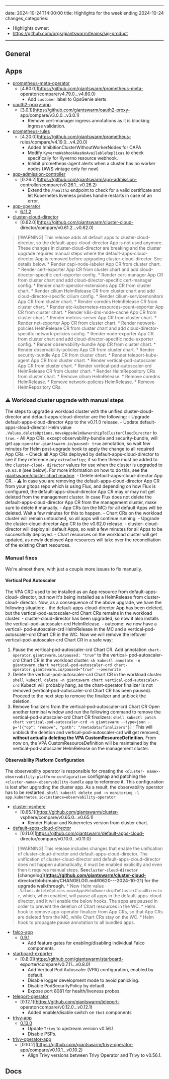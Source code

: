 
---
date: 2024-10-24T14:00:00
title: Highlights for the week ending 2024-10-24
changes_categories:
  - Highlights
owner:
  - https://github.com/orgs/giantswarm/teams/sig-product
---

## General

<!-- This where BREAKING CHANGES ARE HIGHLIGHTED -->

## Apps

- [prometheus-meta-operator](https://github.com/giantswarm/prometheus-meta-operator) 
  - [4.80.0](https://github.com/giantswarm/prometheus-meta-
operator/compare/v4.79.0...v4.80.0) 
      * Add `customer` label to OpsGenie alerts.
- [oauth2-proxy-app](https://github.com/giantswarm/oauth2-proxy-app) 
  - [3.0.1](https://github.com/giantswarm/oauth2-proxy-
app/compare/v3.0.0...v3.0.1) 
      * Remove cert-manager ingress annotations as it is blocking ingress validation.
- [prometheus-rules](https://github.com/giantswarm/prometheus-rules) 
  - [4.20.0](https://github.com/giantswarm/prometheus-
rules/compare/v4.19.0...v4.20.0) 
      * Added InhibitionClusterWithoutWorkerNodes for CAPA
      * Modify `KyvernoWebhookHasNoAvailableReplicas` to check specifically for Kyverno resource webhook.
      * Inhibit prometheas-agent alerts when a cluster has no worker nodes (AWS vintage only for now)
- [app-admission-controller](https://github.com/giantswarm/app-admission-controller) 
  - [0.26.2](https://github.com/giantswarm/app-admission-
controller/compare/v0.26.1...v0.26.2) 
      * Extend the `/healthz` endpoint to check for a valid certificate and let Kubernetes liveness probes handle restarts in case of an error.
- [app-operator](https://github.com/giantswarm/app-operator) 
  - [6.11.2](https://github.com/giantswarm/app-operator/compare/v6.11.1...v6.11.2)
- [cluster-cloud-director](https://github.com/giantswarm/cluster-cloud-director) 
  - [0.62.0](https://github.com/giantswarm/cluster-cloud-
director/compare/v0.61.2...v0.62.0) 
> [!WARNING] This release adds all default apps to cluster-cloud-director, so
> the default-apps-cloud-director App is not used anymore. These changes in
> cluster-cloud-director are breaking and the cluster upgrade requires manual
> steps where the default-apps-cloud-director App is removed before upgrading
> cluster-cloud-director. See details below.
      * Render capi-node-labeler App CR from cluster chart.
      * Render cert-exporter App CR from cluster chart and add cloud-director-specific cert-exporter config.
      * Render cert-manager App CR from cluster chart and add cloud-director-specific cert-manager config.
      * Render chart-operator-extensions App CR from cluster chart.
      * Render cilium HelmRelease CR from cluster chart and add cloud-director-specific cilium config.
      * Render cilium-servicemonitors App CR from cluster chart.
      * Render coredns HelmRelease CR from cluster chart.
      * Render etc-kubernetes-resources-count-exporter App CR from cluster chart.
      * Render k8s-dns-node-cache App CR from cluster chart.
      * Render metrics-server App CR from cluster chart.
      * Render net-exporter App CR from cluster chart.
      * Render network-policies HelmRelease CR from cluster chart and add cloud-director-specific network-policies config.
      * Render node-exporter App CR from cluster chart and add cloud-director-specific node-exporter config.
      * Render observability-bundle App CR from cluster chart.
      * Render observability-policies App CR from cluster chart.
      * Render security-bundle App CR from cluster chart.
      * Render teleport-kube-agent App CR from cluster chart.
      * Render vertical-pod-autoscaler App CR from cluster chart.
      * Render vertical-pod-autoscaler-crd HelmRelease CR from cluster chart.
      * Render HelmRepository CRs from cluster chart.
      * Remove cilium HelmRelease.
      * Remove coredns HelmRelease.
      * Remove network-policies HelmRelease.
      * Remove HelmRepository CRs.
### ⚠️ Workload cluster upgrade with manual steps
The steps to upgrade a workload cluster with the unified cluster-cloud-
director and default-apps-cloud-director are the following: \- Upgrade
default-apps-cloud-director App to the v0.11.0 release. \- Update default-
apps-cloud-director Helm value
`.Values.deleteOptions.moveAppsHelmOwnershipToClusterCloudDirector` to `true`.
\- All App CRs, except observability-bundle and security-bundle, will get
`app-operator.giantswarm.io/paused: true` annotation, so wait few minutes for
Helm post-upgrade hook to apply the change to all required App CRs. \- Check
all App CRs deployed by default-apps-cloud-director to see if they reference
any `extraConfigs`; if so then these must be added to the `cluster-cloud-
director` values for use when the cluster is upgraded to `v0.62.0` (see
below). For more information on how to do this, see the [giantswarm/cluster
chart
readme](https://github.com/giantswarm/cluster/tree/main/helm/cluster#apps). \-
Delete default-apps-cloud-director App CR. \- ⚠️ In case you are removing the
default-apps-cloud-director App CR from your gitops repo which is using Flux,
and depending on how Flux is configured, the default-apps-cloud-director App
CR may or may not get deleted from the management cluster. In case Flux does
not delete the default-apps-cloud-director App CR from the management cluster,
make sure to delete it manually. \- App CRs (on the MC) for all default Apps
will be deleted. Wait a few minutes for this to happen. \- Chart CRs on the
workload cluster will remain untouched, so all apps will continue running. \-
Upgrade the cluster-cloud-director App CR to the v0.62.0 release. \- cluster-
cloud-director will deploy all default Apps, so wait a few minutes for all
Apps to be successfully deployed. \- Chart resources on the workload cluster
will get updated, as newly deployed App resources will take over the
reconciliation of the existing Chart resources.
### Manual fixes
We're almost there, with just a couple more issues to fix manually.
#### Vertical Pod Autoscaler
The VPA CRD used to be installed as an App resource from default-apps-cloud-
director, but now it's being installed as a HelmRelease from cluster-cloud-
director. Now, as a consequence of the above upgrade, we have the following
situation: \- the default-apps-cloud-director App has been deleted, but the
vertical-pod-autoscaler-crd Chart CRs remains in the workload cluster. \-
cluster-cloud-director has been upgraded, so now it also installs the
vertical-pod-autoscaler-crd HelmRelease. \- outcome: we now have a vertical-
pod-autoscaler-crd HelmRelease in the MC and a vertical-pod-autoscaler-crd
Chart CR in the WC.
Now we will remove the leftover vertical-pod-autoscaler-crd Chart CR in a safe
way:
  1. Pause the vertical-pod-autoscaler-crd Chart CR.
Add annotation `chart-operator.giantswarm.io/paused: "true"` to the vertical-
pod-autoscaler-crd Chart CR in the workload cluster:
`sh kubectl annotate -n giantswarm chart vertical-pod-autoscaler-crd chart-
operator.giantswarm.io/paused="true" --overwrite`
  1. Delete the vertical-pod-autoscaler-crd Chart CR in the workload cluster.
`shell kubectl delete -n giantswarm chart vertical-pod-autoscaler-crd`
Kubectl will probably hang, as the chart-operator finalizer is not removed
(vertical-pod-autoscaler-crd Chart CR has been paused). Proceed to the next
step to remove the finalizer and unblock the deletion.
  1. Remove finalizers from the vertical-pod-autoscaler-crd Chart CR
Open another terminal window and run the following command to remove the
vertical-pod-autoscaler-crd Chart CR finalizers:
`shell kubectl patch chart vertical-pod-autoscaler-crd -n giantswarm
--type=json -p='[{"op": "remove", "path": "/metadata/finalizers"}]'`
This will unblock the deletion and vertical-pod-autoscaler-crd will get
removed, **without actually deleting the VPA CustomResourceDefinition**.
From now on, the VPA CustomResourceDefinition will be maintained by the
vertical-pod-autoscaler HelmRelease on the management cluster.
#### Observability Platform Configuration
The observability operator is responsible for creating the `<cluster-
name>-observability-platform-configuration` configmap and patching the
`<cluster-name>-observability-bundle` app to reference it. This configuration
is lost after upgrading the cluster app. As a result, the observability
operator has to be restarted.
`shell kubectl delete pod -n monitoring -l
app.kubernetes.io/instance=observability-operator`
- [cluster-vsphere](https://github.com/giantswarm/cluster-vsphere) 
  - [0.65.1](https://github.com/giantswarm/cluster-
vsphere/compare/v0.65.0...v0.65.1) 
      * Render Flatcar and Kubernetes version from cluster chart.
- [default-apps-cloud-director](https://github.com/giantswarm/default-apps-cloud-director) 
  - [0.11.0](https://github.com/giantswarm/default-apps-cloud-
director/compare/v0.10.0...v0.11.0) 
> [!WARNING] This release includes changes that enable the unification of
> cluster-cloud-director and default-apps-cloud-director. The unification of
> cluster-cloud-director and default-apps-cloud-director does not happen
> automatically, it must be enabled explicitly and even then it requires
> manual steps.
    **See`cluster-cloud-director`
[changelog](https://github.com/giantswarm/cluster-cloud-
director/blob/main/CHANGELOG.md#0620---2024-10-21) for the upgrade
walkthrough.**
      * New Helm value `.Values.deleteOptions.moveAppsHelmOwnershipToClusterCloudDirector`, which, when enabled, will pause all apps in the default-apps-cloud-director, and it will enable the below hooks. The apps are paused in order to prevent the deletion of Chart resources in the WC.
      * Helm hook to remove app-operator finalizer from App CRs, so that App CRs are deleted from the MC, while Chart CRs stay on the WC.
      * Helm hook to propagate pause annotation to all bundled apps.
- [falco-app](https://github.com/giantswarm/falco-app) 
  - [0.9.1](https://github.com/giantswarm/falco-app/compare/v0.9.0...v0.9.1) 
      * Add feature gates for enabling/disabling individual Falco components.
- [starboard-exporter](https://github.com/giantswarm/starboard-exporter) 
  - [0.8.0](https://github.com/giantswarm/starboard-
exporter/compare/v0.7.11...v0.8.0) 
      * Add Vertical Pod Autoscaler (VPA) configuration, enabled by default.
      * Disable logger development mode to avoid panicking.
      * Disable PodSecurityPolicy by default.
      * Expose port 8081 for health/liveness probes.
- [teleport-operator](https://github.com/giantswarm/teleport-operator) 
  - [0.12.1](https://github.com/giantswarm/teleport-
operator/compare/v0.12.0...v0.12.1) 
      * Added enable/disable switch on `tbot` components
- [trivy-app](https://github.com/giantswarm/trivy-app) 
  - [0.13.0](https://github.com/giantswarm/trivy-app/compare/v0.12.0...v0.13.0) 
      * Update `Trivy` to upstream version v0.56.1.
      * Disable PSPs.
- [trivy-operator-app](https://github.com/giantswarm/trivy-operator-app) 
  - [0.10.2](https://github.com/giantswarm/trivy-operator-
app/compare/v0.10.1...v0.10.2) 
      * Align Trivy versions between Trivy Operator and Trivy to v0.56.1.

## Docs

<!-- FER is filling this one -->
